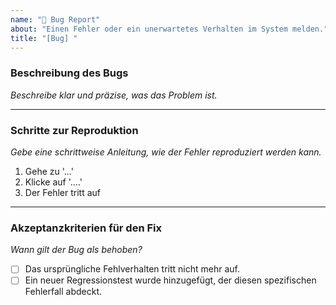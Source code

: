 ```yaml
---
name: "🐞 Bug Report"
about: "Einen Fehler oder ein unerwartetes Verhalten im System melden."
title: "[Bug] "
---
```


### Beschreibung des Bugs
*Beschreibe klar und präzise, was das Problem ist.*

---

### Schritte zur Reproduktion
*Gebe eine schrittweise Anleitung, wie der Fehler reproduziert werden kann.*

1.  Gehe zu '...'
2.  Klicke auf '....'
3.  Der Fehler tritt auf

---

### Akzeptanzkriterien für den Fix
*Wann gilt der Bug als behoben?*

- [ ] Das ursprüngliche Fehlverhalten tritt nicht mehr auf.
- [ ] Ein neuer Regressionstest wurde hinzugefügt, der diesen spezifischen Fehlerfall abdeckt.
